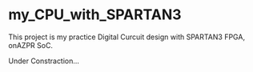 # my_CPU_with_SPARTAN3
This project is my practice Digital Curcuit  design  with SPARTAN3 FPGA, onAZPR SoC.

Under Constraction...
